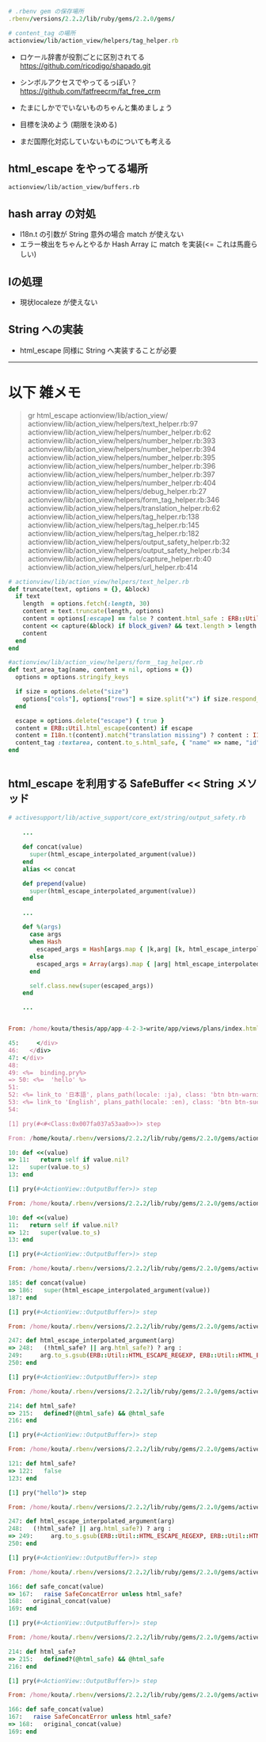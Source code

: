 

```ruby
# .rbenv gem の保存場所
.rbenv/versions/2.2.2/lib/ruby/gems/2.2.0/gems/

# content_tag の場所
actionview/lib/action_view/helpers/tag_helper.rb
```


- ロケール辞書が役割ごとに区別されてる
https://github.com/ricodigo/shapado.git

- シンボルアクセスでやってるっぽい？
https://github.com/fatfreecrm/fat_free_crm

- たまにしかででいないものちゃんと集めましょう
- 目標を決めよう (期限を決める)
- まだ国際化対応していないものについても考える


## html_escape をやってる場所
```
actionview/lib/action_view/buffers.rb
```

## hash array の対処

- I18n.t の引数が String 意外の場合 match が使えない
- エラー検出をちゃんとやるか Hash Array に match を実装(<= これは馬鹿らしい)


## lの処理
- 現状localeze が使えない

## String への実装
- html_escape 同様に String へ実装することが必要



---
# 以下 雑メモ


>gr html_escape actionview/lib/action_view/
actionview/lib/action_view/helpers/text_helper.rb:97
actionview/lib/action_view/helpers/number_helper.rb:62
actionview/lib/action_view/helpers/number_helper.rb:393
actionview/lib/action_view/helpers/number_helper.rb:394
actionview/lib/action_view/helpers/number_helper.rb:395
actionview/lib/action_view/helpers/number_helper.rb:396
actionview/lib/action_view/helpers/number_helper.rb:397
actionview/lib/action_view/helpers/number_helper.rb:404
actionview/lib/action_view/helpers/debug_helper.rb:27
actionview/lib/action_view/helpers/form_tag_helper.rb:346
actionview/lib/action_view/helpers/translation_helper.rb:62
actionview/lib/action_view/helpers/tag_helper.rb:138
actionview/lib/action_view/helpers/tag_helper.rb:145
actionview/lib/action_view/helpers/tag_helper.rb:182
actionview/lib/action_view/helpers/output_safety_helper.rb:32
actionview/lib/action_view/helpers/output_safety_helper.rb:34
actionview/lib/action_view/helpers/capture_helper.rb:40
actionview/lib/action_view/helpers/url_helper.rb:414


```ruby
# actionview/lib/action_view/helpers/text_helper.rb
def truncate(text, options = {}, &block)
  if text
    length  = options.fetch(:length, 30)
    content = text.truncate(length, options)
    content = options[:escape] == false ? content.html_safe : ERB::Util.html_escape(content)
    content << capture(&block) if block_given? && text.length > length
    content
  end
end

#actionview/lib/action_view/helpers/form__tag_helper.rb
def text_area_tag(name, content = nil, options = {})
  options = options.stringify_keys

  if size = options.delete("size")
    options["cols"], options["rows"] = size.split("x") if size.respond_to?(:split)
  end

  escape = options.delete("escape") { true }
  content = ERB::Util.html_escape(content) if escape
  content = I18n.t(content).match("translation missing") ? content : I18n.t(content)
  content_tag :textarea, content.to_s.html_safe, { "name" => name, "id" => sanitize_to_id(name) }.update(options)
end



```


## html_escape を利用する SafeBuffer << String メソッド

```ruby
# activesupport/lib/active_support/core_ext/string/output_safety.rb
    
    ...
    
    def concat(value)
      super(html_escape_interpolated_argument(value))
    end
    alias << concat

    def prepend(value)
      super(html_escape_interpolated_argument(value))
    end

    ...

    def %(args)
      case args
      when Hash
        escaped_args = Hash[args.map { |k,arg| [k, html_escape_interpolated_argument(arg)] }]
      else
        escaped_args = Array(args).map { |arg| html_escape_interpolated_argument(arg) }
      end

      self.class.new(super(escaped_args))
    end

    ...

```


```ruby

From: /home/kouta/thesis/app/app-4-2-3-write/app/views/plans/index.html.erb @ line 50 ActionView::CompiledTemplates#_app_views_plans_index_html_erb___971184520513241304_70163052236100:

45:     </div>
46:   </div>
47: </div>
48:
49: <%=  binding.pry%>
=> 50: <%=  'hello' %>
51:
52: <%= link_to '日本語', plans_path(locale: :ja), class: 'btn btn-warning' %>
53: <%= link_to 'English', plans_path(locale: :en), class: 'btn btn-success' %>
54:

[1] pry(#<#<Class:0x007fa037a53aa0>>)> step

From: /home/kouta/.rbenv/versions/2.2.2/lib/ruby/gems/2.2.0/gems/actionview-4.2.3/lib/action_view/buffers.rb @ line 11 ActionView::OutputBuffer#<<:

10: def <<(value)
=> 11:   return self if value.nil?
12:   super(value.to_s)
13: end

[1] pry(#<ActionView::OutputBuffer>)> step

From: /home/kouta/.rbenv/versions/2.2.2/lib/ruby/gems/2.2.0/gems/actionview-4.2.3/lib/action_view/buffers.rb @ line 12 ActionView::OutputBuffer#<<:

10: def <<(value)
11:   return self if value.nil?
=> 12:   super(value.to_s)
13: end

[1] pry(#<ActionView::OutputBuffer>)> step

From: /home/kouta/.rbenv/versions/2.2.2/lib/ruby/gems/2.2.0/gems/activesupport-4.2.3/lib/active_support/core_ext/string/output_safety.rb @ line 186 ActiveSupport::SafeBuffer#concat:

185: def concat(value)
=> 186:   super(html_escape_interpolated_argument(value))
187: end

[1] pry(#<ActionView::OutputBuffer>)> step

From: /home/kouta/.rbenv/versions/2.2.2/lib/ruby/gems/2.2.0/gems/activesupport-4.2.3/lib/active_support/core_ext/string/output_safety.rb @ line 248 ActiveSupport::SafeBuffer#html_escape_interpolated_argument:

247: def html_escape_interpolated_argument(arg)
=> 248:   (!html_safe? || arg.html_safe?) ? arg :
249:     arg.to_s.gsub(ERB::Util::HTML_ESCAPE_REGEXP, ERB::Util::HTML_ESCAPE)
250: end

[1] pry(#<ActionView::OutputBuffer>)> step

From: /home/kouta/.rbenv/versions/2.2.2/lib/ruby/gems/2.2.0/gems/activesupport-4.2.3/lib/active_support/core_ext/string/output_safety.rb @ line 215 ActiveSupport::SafeBuffer#html_safe?:

214: def html_safe?
=> 215:   defined?(@html_safe) && @html_safe
216: end

[1] pry(#<ActionView::OutputBuffer>)> step

From: /home/kouta/.rbenv/versions/2.2.2/lib/ruby/gems/2.2.0/gems/activesupport-4.2.3/lib/active_support/core_ext/string/output_safety.rb @ line 122 Object#html_safe?:

121: def html_safe?
=> 122:   false
123: end

[1] pry("hello")> step

From: /home/kouta/.rbenv/versions/2.2.2/lib/ruby/gems/2.2.0/gems/activesupport-4.2.3/lib/active_support/core_ext/string/output_safety.rb @ line 249 ActiveSupport::SafeBuffer#html_escape_interpolated_argument:

247: def html_escape_interpolated_argument(arg)
248:   (!html_safe? || arg.html_safe?) ? arg :
=> 249:     arg.to_s.gsub(ERB::Util::HTML_ESCAPE_REGEXP, ERB::Util::HTML_ESCAPE)
250: end

[1] pry(#<ActionView::OutputBuffer>)> step

From: /home/kouta/.rbenv/versions/2.2.2/lib/ruby/gems/2.2.0/gems/activesupport-4.2.3/lib/active_support/core_ext/string/output_safety.rb @ line 167 ActiveSupport::SafeBuffer#safe_concat:

166: def safe_concat(value)
=> 167:   raise SafeConcatError unless html_safe?
168:   original_concat(value)
169: end

[1] pry(#<ActionView::OutputBuffer>)> step

From: /home/kouta/.rbenv/versions/2.2.2/lib/ruby/gems/2.2.0/gems/activesupport-4.2.3/lib/active_support/core_ext/string/output_safety.rb @ line 215 ActiveSupport::SafeBuffer#html_safe?:

214: def html_safe?
=> 215:   defined?(@html_safe) && @html_safe
216: end

[1] pry(#<ActionView::OutputBuffer>)> step

From: /home/kouta/.rbenv/versions/2.2.2/lib/ruby/gems/2.2.0/gems/activesupport-4.2.3/lib/active_support/core_ext/string/output_safety.rb @ line 168 ActiveSupport::SafeBuffer#safe_concat:

166: def safe_concat(value)
167:   raise SafeConcatError unless html_safe?
=> 168:   original_concat(value)
169: end
```

